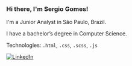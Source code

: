 ### Hi there, I'm Sergio Gomes!

I'm a Junior Analyst in São Paulo, Brazil.

I have a bachelor’s degree in Computer Science.

Technologies: ```.html```, ```.css```, ```.scss```, ```.js```


[![LinkedIn](https://img.shields.io/badge/linkedin-007ec6?style=for-the-badge)](www.linkedin.com/in/sergio-augusto-gomes) 
